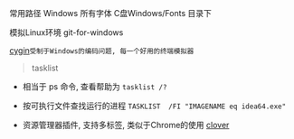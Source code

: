 
常用路径 Windows 所有字体 C盘Windows/Fonts 目录下

模拟Linux环境
git-for-windows

[cygin](http://x.cygwin.com/)`受制于Windows的编码问题, 每一个好用的终端模拟器`


> tasklist 
- 相当于 ps 命令, 查看帮助为 `tasklist /?`
- 按可执行文件查找运行的进程 `TASKLIST  /FI "IMAGENAME eq idea64.exe"`

- 资源管理器插件, 支持多标签, 类似于Chrome的使用 [clover](http://cn.ejie.me/)
